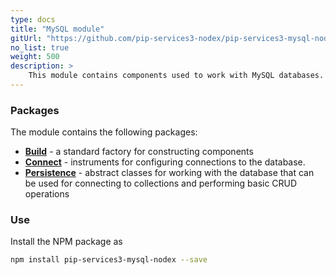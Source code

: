 ```yaml
---
type: docs
title: "MySQL module"
gitUrl: "https://github.com/pip-services3-nodex/pip-services3-mysql-nodex"
no_list: true
weight: 500
description: > 
    This module contains components used to work with MySQL databases.  
---
```


### Packages

The module contains the following packages:
- [**Build**](build) - a standard factory for constructing components
- [**Connect**](connect) - instruments for configuring connections to the database.
- [**Persistence**](persistence) - abstract classes for working with the database that can be used for connecting to collections and performing basic CRUD operations


### Use

Install the NPM package as
```bash
npm install pip-services3-mysql-nodex --save
```
